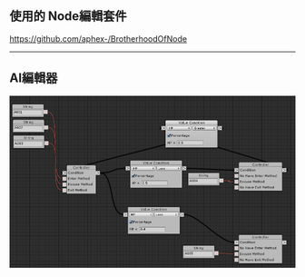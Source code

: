 ## 使用的 Node編輯套件
https://github.com/aphex-/BrotherhoodOfNode

----------------------------------------------------------------------------------------

## AI編輯器
![Image](https://raw.githubusercontent.com/apperdog/EditorMonsterAI/master/show.png)
